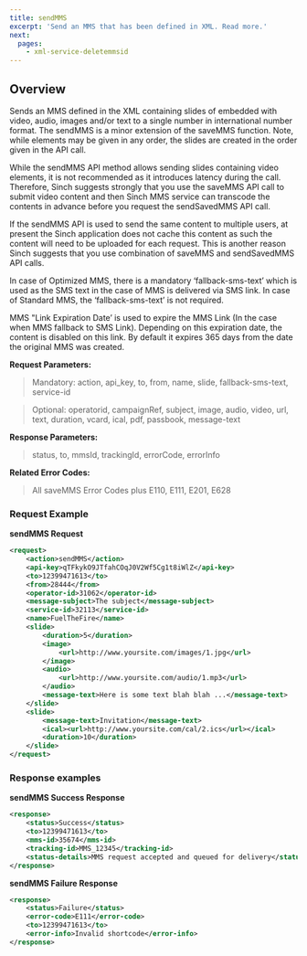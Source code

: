 ```yaml
---
title: sendMMS
excerpt: 'Send an MMS that has been defined in XML. Read more.'
next:
  pages:
    - xml-service-deletemmsid
---
```

## Overview
Sends an MMS defined in the XML containing slides of embedded with video, audio, images and/or text to a single number in international number format. The sendMMS is a minor extension of the saveMMS function. Note, while elements may be given in any order, the slides are created in the order given in the API call.

While the sendMMS API method allows sending slides containing video elements, it is not recommended as it introduces latency during the call. Therefore, Sinch suggests strongly that you use the saveMMS API call to submit video content and then Sinch MMS service can transcode the contents in advance before you request the sendSavedMMS API call.

If the sendMMS API is used to send the same content to multiple users, at present the Sinch application does not cache this content as such the content will need to be uploaded for each request. This is another reason Sinch suggests that you use combination of saveMMS and sendSavedMMS API calls.

In case of Optimized MMS, there is a mandatory ‘fallback-sms-text’ which is used as the SMS text in the case of MMS is delivered via SMS link. In case of Standard MMS, the ‘fallback-sms-text’ is not required.

MMS "Link Expiration Date’ is used to expire the MMS Link (In the case when MMS fallback to SMS Link). Depending on this expiration date, the content is disabled on this link. By default it expires 365 days from the date the original MMS was created.

**Request Parameters:**  
> Mandatory: action, api\_key, to, from, name, slide, fallback-sms-text, service-id

>    Optional: operatorid, campaignRef, subject, image, audio, video, url, text, duration, vcard, ical, pdf, passbook, message-text

**Response Parameters:**  
 >   status, to, mmsId, trackingId, errorCode, errorInfo

**Related Error Codes:**  
>    All saveMMS Error Codes plus E110, E111, E201, E628

### Request Example

**sendMMS Request**
```xml
<request>
    <action>sendMMS</action>
    <api-key>qTFkykO9JTfahCOqJ0V2Wf5Cg1t8iWlZ</api-key>
    <to>12399471613</to>
    <from>28444</from>
    <operator-id>31062</operator-id>
    <message-subject>The subject</message-subject>
    <service-id>32113</service-id>
    <name>FuelTheFire</name>
    <slide>
        <duration>5</duration>
        <image>
            <url>http://www.yoursite.com/images/1.jpg</url>
        </image>
        <audio>
            <url>http://www.yoursite.com/audio/1.mp3</url>
        </audio>
        <message-text>Here is some text blah blah ...</message-text>
    </slide>
    <slide>
        <message-text>Invitation</message-text>
        <ical><url>http://www.yoursite.com/cal/2.ics</url></ical>
        <duration>10</duration>
    </slide>
</request>
```


### Response examples

**sendMMS Success Response**
```xml
<response>
    <status>Success</status>
    <to>12399471613</to>
    <mms-id>35674</mms-id>
    <tracking-id>MMS_12345</tracking-id>
    <status-details>MMS request accepted and queued for delivery</status-details>
</response>
```


**sendMMS Failure Response**
```xml
<response>
    <status>Failure</status>
    <error-code>E111</error-code>
    <to>12399471613</to>
    <error-info>Invalid shortcode</error-info>
</response>
```
